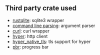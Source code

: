 ## Third party crate used

- [rustqlite](https://github.com/jgallagher/rusqlite): sqlite3 wrapper
- [command line parsing](https://github.com/kbknapp/clap-rs): argument parser
- [curl](https://docs.rs/curl/0.4.6/curl/easy/): curl wrapper
- [hyper](https://hyper.rs/hyper/v0.10.9/hyper/): http client
- [hyper_native_tls](https://github.com/sfackler/hyper-native-tls): tls support for hyper
- [pbr](https://a8m.github.io/pb/doc/pbr/index.html): progress bar
